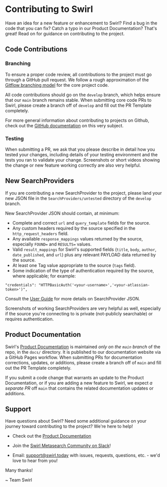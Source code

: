 # Contributing to Swirl
Have an idea for a new feature or enhancement to Swirl? Find a bug in the code that you can fix?  Catch a typo in our Product Documentation? That's great!  Read on for guidance on contributing to the project.

## Code Contributions

### Branching
 To ensure a proper code review, all contributions to the project must go through a GitHub pull request. We follow a rough approximation of the [Gitflow branching model](https://nvie.com/posts/a-successful-git-branching-model/) for the core project code. 
 
 All code contributions should go on the `develop` branch, which helps ensure that our `main` branch remains stable. When submitting core code PRs to Swirl, please create a branch off of `develop` and fill out the PR Template completely.

For more general information about contributing to projects on Github, check out the [GitHub documentation](https://docs.github.com/en/get-started/quickstart/contributing-to-projects) on this very subject.

### Testing
When submitting a PR, we ask that you please describe in detail how you tested your changes, including details of your testing environment and the tests you ran to validate your change.  Screenshots or short videos showing the change or new feature working correctly are also very helpful.

## New SearchProviders
If you are contributing a new SearchProvider to the project, please land your new JSON file in the `SearchProviders/untested` directory of the `develop` branch.

New SearchProvider JSON should contain, at minimum:
- Complete and correct `url` and `query_template` fields for the source.
- Any custom headers required by the source specified in the `http_request_headers` field.
- Any available `response_mappings` values returned by the source, especially `FOUND=` and `RESULTS=` values.
- Valid `result_mappings` for Swirl's supported fields (`title`, `body`, `author`, `date_published`, and `url`) plus any relevant PAYLOAD data returned by the source.
- At least one Tag value appropriate to the source (`tags` field).
- Some indication of the type of authentication required by the source, where applicable; for example:
```
"credentials": "HTTPBasicAuth('<your-username>','<your-atlassian-token>')",
```
Consult the [User Guide](https://docs.swirl.today/2.-User-Guide.html) for more details on SearchProvider JSON.

Screenshots of working SearchProviders are very helpful as well, especially if the source you're connecting to is private (not-publicly searchable) or requires authentication.

## Product Documentation
Swirl's [Product Documentation](https://docs.swirl.today/) is maintained _only on the `main` branch_ of the repo, in the `docs/` directory.  It is published to our documentation website via a GitHub Pages workflow.  When submitting PRs for documentation corrections, updates, or additions, please create a branch off of `main` and fill out the PR Template completely.

If you submit a code change that warrants an update to the Product Documentation, or if you are adding a new feature to Swirl, we expect _a separate PR_ off `main` that contains the related documentation updates or additions.

## Support
Have questions about Swirl?  Need some additional guidance on your journey toward contributing to the project?  We're here to help!

* Check out the [Product Documentation](https://docs.swirl.today/)

* Join the [Swirl Metasearch Community on Slack](https://join.slack.com/t/swirlmetasearch/shared_invite/zt-1qk7q02eo-kpqFAbiZJGOdqgYVvR1sfw)!

* Email: [support@swirl.today](mailto:support@swirl.today) with issues, requests, questions, etc. - we'd love to hear from you!

Many thanks!

~ Team Swirl